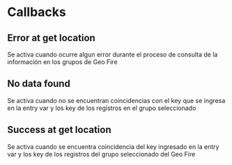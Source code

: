 # Callbacks

## Error at get location

Se activa cuando ocurre algun error durante el proceso de consulta de la información en los grupos de Geo Fire

## No data found

Se activa cuando no se encuentran coincidencias con el key que se ingresa en la entry var y los key de los registros en el grupo seleccionado

## Success at get location

Se activa cuando se encuentra coincidencia del key ingresado en la entry var y los key de los registros del grupo seleccionado del Geo Fire

